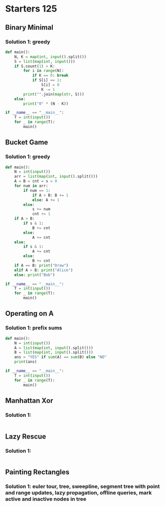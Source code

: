 # Starters 125


## Binary Minimal

### Solution 1:  greedy

```py
def main():
    N, K = map(int, input().split())
    S = list(map(int, input()))
    if S.count(1) > K:
        for i in range(N):
            if K == 0: break
            if S[i] == 1:
                S[i] = 0
                K -= 1
        print("".join(map(str, S)))
    else:
        print("0" * (N - K))

if __name__ == "__main__":
    T = int(input())
    for _ in range(T):
        main()
```

## Bucket Game

### Solution 1:  greedy

```py
def main():
    N = int(input())
    arr = list(map(int, input().split()))
    A = B = cnt = s = 0
    for num in arr:
        if num == 1:
            if A > B: B += 1
            else: A += 1
        else:
            s += num
            cnt += 1
    if A > B:
        if s & 1:
            B += cnt
        else:
            A += cnt
    else:
        if s & 1:
            A += cnt
        else:
            B += cnt
    if A == B: print("Draw")
    elif A > B: print("Alice")
    else: print("Bob")

if __name__ == "__main__":
    T = int(input())
    for _ in range(T):
        main()
```

## Operating on A

### Solution 1:  prefix sums

```py
def main():
    N = int(input())
    A = list(map(int, input().split()))
    B = list(map(int, input().split()))
    ans = "YES" if sum(A) == sum(B) else "NO"
    print(ans)

if __name__ == "__main__":
    T = int(input())
    for _ in range(T):
        main()
```

## Manhattan Xor

### Solution 1: 

```py

```

## Lazy Rescue

### Solution 1: 

```py

```

## Painting Rectangles

### Solution 1:  euler tour, tree, sweepline, segment tree with point and range updates, lazy propagation, offline queries, mark active and inactive nodes in tree

```py

```